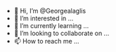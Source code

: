 - 👋 Hi, I’m @Georgealaglis
- 👀 I’m interested in ...
- 🌱 I’m currently learning ...
- 💞️ I’m looking to collaborate on ...
- 📫 How to reach me ...

<!---
Georgealaglis/Georgealaglis is a ✨ special ✨ repository because its `README.md` (this file) appears on your GitHub profile.
You can click the Preview link to take a look at your changes.
--->
